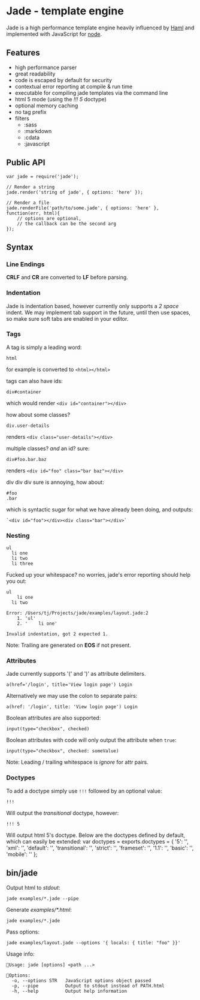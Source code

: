 
# Jade - template engine

 Jade is a high performance template engine heavily influenced by [Haml](http://haml-lang.com)
 and implemented with JavaScript for [node](http://nodejs.org).

## Features

  - high performance parser
  - great readability
  - code is escaped by default for security
  - contextual error reporting at compile &amp; run time
  - executable for compiling jade templates via the command line
  - html 5 mode (using the _!!! 5_ doctype)
  - optional memory caching
  - no tag prefix
  - filters
    - :sass
    - :markdown
    - :cdata
    - :javascript

## Public API

    var jade = require('jade');

    // Render a string
    jade.render('string of jade', { options: 'here' });

    // Render a file
    jade.renderFile('path/to/some.jade', { options: 'here' }, function(err, html){
	    // options are optional,
	    // the callback can be the second arg
    });

## Syntax

### Line Endings

**CRLF** and **CR** are converted to **LF** before parsing.

### Indentation

Jade is indentation based, however currently only supports a _2 space_ indent.
We may implement tab support in the future, until then use spaces, so make sure soft
tabs are enabled in your editor.

### Tags

A tag is simply a leading word:

    html

for example is converted to `<html></html>`

tags can also have ids:

    div#container

which would render `<div id="container"></div>`

how about some classes?

    div.user-details

renders `<div class="user-details"></div>`

multiple classes? _and_ an id? sure:

    div#foo.bar.baz

renders `<div id="foo" class="bar baz"></div>`

div div div sure is annoying, how about:

    #foo
    .bar

which is syntactic sugar for what we have already been doing, and outputs:

    `<div id="foo"></div><div class="bar"></div>`

### Nesting

    ul
      li one
      li two
      li three

Fucked up your whitespace? no worries, jade's error reporting should help you out:

    ul
        li one
      li two

    Error: /Users/tj/Projects/jade/examples/layout.jade:2
	    1. 'ul'
	    2. '    li one'

	Invalid indentation, got 2 expected 1.

Note: Trailing are generated on **EOS** if not present.

### Attributes

Jade currently supports '(' and ')' as attribute delimiters.

    a(href='/login', title='View login page') Login

Alternatively we may use the colon to separate pairs:

    a(href: '/login', title: 'View login page') Login

Boolean attributes are also supported:

    input(type="checkbox", checked)

Boolean attributes with code will only output the attribute when `true`:

	input(type="checkbox", checked: someValue)
    
Note: Leading / trailing whitespace is _ignore_ for attr pairs.

### Doctypes

To add a doctype simply use `!!!` followed by an optional value:

    !!!

Will output the _transitional_ doctype, however:

    !!! 5

Will output html 5's doctype. Below are the doctypes
defined by default, which can easily be extended:
    var doctypes = exports.doctypes = {
	    '5': '<!DOCTYPE html>',
	    'xml': '<?xml version="1.0" encoding="utf-8" ?>',
	    'default': '<!DOCTYPE html PUBLIC "-//W3C//DTD XHTML 1.0 Transitional//EN" "http://www.w3.org/TR/xhtml1/DTD/xhtml1-transitional.dtd">',
	    'transitional': '<!DOCTYPE html PUBLIC "-//W3C//DTD XHTML 1.0 Transitional//EN" "http://www.w3.org/TR/xhtml1/DTD/xhtml1-transitional.dtd">',
	    'strict': '<!DOCTYPE html PUBLIC "-//W3C//DTD XHTML 1.0 Strict//EN" "http://www.w3.org/TR/xhtml1/DTD/xhtml1-strict.dtd">',
	    'frameset': '<!DOCTYPE html PUBLIC "-//W3C//DTD XHTML 1.0 Frameset//EN" "http://www.w3.org/TR/xhtml1/DTD/xhtml1-frameset.dtd">',
	    '1.1': '<!DOCTYPE html PUBLIC "-//W3C//DTD XHTML 1.1//EN" "http://www.w3.org/TR/xhtml11/DTD/xhtml11.dtd">',
	    'basic': '<!DOCTYPE html PUBLIC "-//W3C//DTD XHTML Basic 1.1//EN" "http://www.w3.org/TR/xhtml-basic/xhtml-basic11.dtd">',
	    'mobile': '<!DOCTYPE html PUBLIC "-//WAPFORUM//DTD XHTML Mobile 1.2//EN" "http://www.openmobilealliance.org/tech/DTD/xhtml-mobile12.dtd">'
	};

## bin/jade

Output html to _stdout_:

    jade examples/*.jade --pipe

Generate _examples/*.html_:

    jade examples/*.jade

Pass options:

    jade examples/layout.jade --options '{ locals: { title: "foo" }}'

Usage info:

	Usage: jade [options] <path ...>

	Options:
	  -o, --options STR   JavaScript options object passed
	  -p, --pipe          Output to stdout instead of PATH.html
	  -h, --help          Output help information

